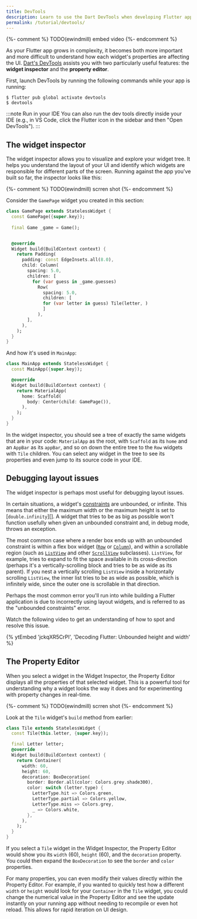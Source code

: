 ```yaml
---
title: DevTools
description: Learn to use the Dart DevTools when developing Flutter apps.
permalink: /tutorial/devtools/
---
```


{%- comment %}
TODO(ewindmill) embed video
{%- endcomment %}

As your Flutter app grows in complexity, it becomes both more important and more
difficult to understand how each widget's properties are affecting the UI.
[Dart's DevTools][] assists you with two particularly useful features: the
**widget inspector** and the **property editor**.

First, launch DevTools by running the following commands while your app is running:

```shell
$ flutter pub global activate devtools
$ devtools
```

:::note Run in your IDE You can also run the dev tools directly inside your IDE
(e.g., in VS Code, click the Flutter icon in the sidebar and then "Open
DevTools"). 
:::

## The widget inspector

The widget inspector allows you to visualize and explore your widget tree. It
helps you understand the layout of your UI and identify which widgets are
responsible for different parts of the screen. Running against the app you've
built so far, the inspector looks like this:

{%- comment %}
TODO(ewindmill) scrren shot
{%- endcomment %}

Consider the `GamePage` widget you created in this section:

```dart
class GamePage extends StatelessWidget {
  const GamePage({super.key});
  
  final Game _game = Game();


  @override  
  Widget build(BuildContext context) {
    return Padding(
      padding: const EdgeInsets.all(8.0),
      child: Column(
        spacing: 5.0,
        children: [
          for (var guess in _game.guesses)
            Row(
              spacing: 5.0,
              children: [
              for (var letter in guess) Tile(letter, )
              ]
            ),
        ],
      ),
    );
  }
}
```

And how it's used in `MainApp`:

```dart
class MainApp extends StatelessWidget {
  const MainApp({super.key});

  @override
  Widget build(BuildContext context) {
    return MaterialApp(
      home: Scaffold(
        body: Center(child: GamePage()),
      ),
    );
  }
}
```

In the widget inspector, you should see a tree of exactly the same widgets that
are in your code: `MaterialApp` as the root, with `Scaffold` as its `home` and
an `AppBar` as its `appBar`, and so on down the entire tree to the `Row` widgets
with `Tile` children. You can select any widget in the tree to see its
properties and even jump to its source code in your IDE.

## Debugging layout issues

The widget inspector is perhaps most useful for debugging layout issues.

In certain situations, a widget's [constraints][] are unbounded, or infinite. This means
that either the maximum width or the maximum height is set to
[`double.infinity`][]. A widget that tries to be as big as possible won't function
usefully when given an unbounded constraint and, in debug mode, throws an
exception.

The most common case where a render box ends up with an unbounded constraint is
within a flex box widget ([`Row`][] or [`Column`][]), and within a scrollable region
(such as [`ListView`][] and other [`ScrollView`][] subclasses). `ListView`, for
example, tries to expand to fit the space available in its cross-direction
(perhaps it's a vertically-scrolling block and tries to be as wide as its
parent). If you nest a vertically scrolling `ListView` inside a horizontally
scrolling `ListView`, the inner list tries to be as wide as possible, which is
infinitely wide, since the outer one is scrollable in that direction.

Perhaps the most common error you'll run into while building a Flutter
application is due to incorrectly using layout widgets, and is referred to as
the "unbounded constraints" error.

Watch the following video to get an understanding of how to spot and resolve this issue.

{% ytEmbed 'jckqXR5CrPI', 'Decoding Flutter: Unbounded height and width' %}

## **The Property Editor**

When you select a widget in the Widget Inspector, the Property Editor displays
all the properties of that selected widget. This is a powerful tool for
understanding why a widget looks the way it does and for experimenting with
property changes in real-time.

{%- comment %}
TODO(ewindmill) scrren shot
{%- endcomment %}

Look at the `Tile` widget's `build` method from earlier:

```dart
class Tile extends StatelessWidget {
  const Tile(this.letter, {super.key});

  final Letter letter;
  @override
  Widget build(BuildContext context) {
    return Container(
      width: 60,
      height: 60,
      decoration: BoxDecoration(
        border: Border.all(color: Colors.grey.shade300),
        color: switch (letter.type) {
          LetterType.hit => Colors.green,
          LetterType.partial => Colors.yellow,
          LetterType.miss => Colors.grey,
          _ => Colors.white,
        },
      ),
    );
  }
}
```

If you select a `Tile` widget in the Widget Inspector, the Property Editor would
show you its `width` (60), `height` (60), and the `decoration` property. You
could then expand the `BoxDecoration` to see the `border` and `color`
properties.

For many properties, you can even modify their values directly within the
Property Editor. For example, if you wanted to quickly test how a different
`width` or `height` would look for your `Container` in the `Tile` widget, you
could change the numerical value in the Property Editor and see the update
instantly on your running app without needing to recompile or even hot reload.
This allows for rapid iteration on UI design.

[Dart's DevTools]: /tools/devtools
[constraints]: /ui/layout/constraints
[`Column`]: {{site.api}}/flutter/widgets/Column-class.html
[`Row`]: {{site.api}}/flutter/widgets/Row-class.html
[`ListView`]: {{site.api}}/flutter/widgets/ListView-class.html
[`ScrollView`]: {{site.api}}/flutter/widgets/ScrollView-class.html
